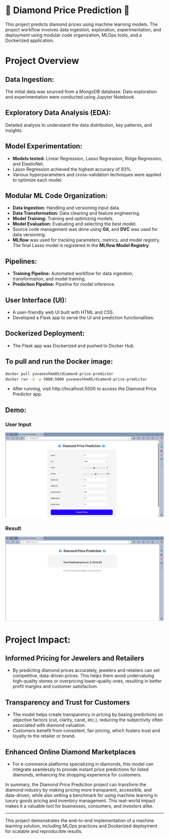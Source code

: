 # 💎 Diamond Price Prediction 💎
This project predicts diamond prices using machine learning models. The project workflow involves data ingestion, exploration, experimentation, and deployment using modular code organization, MLOps tools, and a Dockerized application.

# Project Overview

## Data Ingestion: 
The initial data was sourced from a MongoDB database. Data exploration and experimentation were conducted using Jupyter Notebook.

## Exploratory Data Analysis (EDA): 
Detailed analysis to understand the data distribution, key patterns, and insights.

## Model Experimentation:
- **Models tested:** Linear Regression, Lasso Regression, Ridge Regression, and ElasticNet.
- Lasso Regression achieved the highest accuracy of 93%.
- Various hyperparameters and cross-validation techniques were applied to optimize each model.

## Modular ML Code Organization:
- **Data Ingestion:** Handling and versioning input data.
- **Data Transformation:** Data cleaning and feature engineering.
- **Model Training:** Training and optimizing models.
- **Model Evaluation:** Evaluating and selecting the best model.
- Source code management was done using **Git**, and **DVC** was used for data versioning.
- **MLflow** was used for tracking parameters, metrics, and model registry. The final Lasso model is registered in the **MLflow Model Registry**.

## Pipelines:
- **Training Pipeline:** Automated workflow for data ingestion, transformation, and model training.
- **Prediction Pipeline:** Pipeline for model inference.

## User Interface (UI):
- A user-friendly web UI built with HTML and CSS.
- Developed a Flask app to serve the UI and prediction functionalities.

## Dockerized Deployment:
- The Flask app was Dockerized and pushed to Docker Hub.

## To pull and run the Docker image:
```bash
docker pull yuvaneshkm05/diamond-price-predictor
docker run -d -p 5000:5000 yuvaneshkm05/diamond-price-predictor
```
- After running, visit http://localhost:5000 to access the Diamond Price Predictor app.

## Demo:
### User Input
![User Input](https://github.com/yuvaneshkm/diamond-price-prediction/blob/main/images/uese_input.png)
### Result
![User Input](https://github.com/yuvaneshkm/diamond-price-prediction/blob/main/images/result.png)


# Project Impact:

## Informed Pricing for Jewelers and Retailers
- By predicting diamond prices accurately, jewelers and retailers can set competitive, data-driven prices. This helps them avoid undervaluing high-quality stones or overpricing lower-quality ones, resulting in better profit margins and customer satisfaction.

## Transparency and Trust for Customers
- The model helps create transparency in pricing by basing predictions on objective factors (cut, clarity, carat, etc.), reducing the subjectivity often associated with diamond valuation.
- Customers benefit from consistent, fair pricing, which fosters trust and loyalty to the retailer or brand.

## Enhanced Online Diamond Marketplaces
- For e-commerce platforms specializing in diamonds, this model can integrate seamlessly to provide instant price predictions for listed diamonds, enhancing the shopping experience for customers.

In summary, the Diamond Price Prediction project can transform the diamond industry by making pricing more transparent, accessible, and data-driven, while also setting a benchmark for using machine learning in luxury goods pricing and inventory management. This real-world impact makes it a valuable tool for businesses, consumers, and investors alike.

---
This project demonstrates the end-to-end implementation of a machine learning solution, including MLOps practices and Dockerized deployment for scalable and reproducible results.